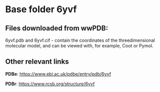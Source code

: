 # Base folder 6yvf

## Files downloaded from wwPDB:

6yvf.pdb and 6yvf.cif - contain the coordinates of the threedimensional molecular model, and can be viewed with, for example, Coot or Pymol.



## Other relevant links 
**PDBe**:  https://www.ebi.ac.uk/pdbe/entry/pdb/6yvf
 
**PDBr**: https://www.rcsb.org/structure/6yvf 
